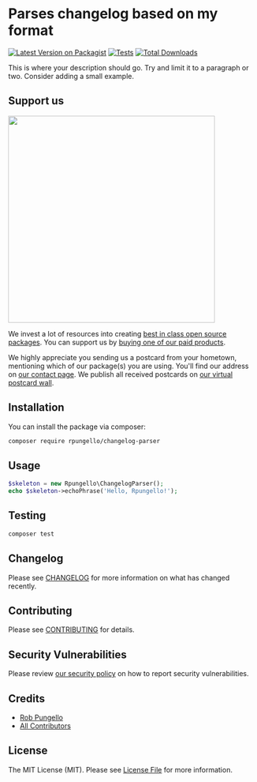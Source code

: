 # Parses changelog based on my format

[![Latest Version on Packagist](https://img.shields.io/packagist/v/rpungello/changelog-parser.svg?style=flat-square)](https://packagist.org/packages/rpungello/changelog-parser)
[![Tests](https://img.shields.io/github/actions/workflow/status/rpungello/changelog-parser/run-tests.yml?branch=main&label=tests&style=flat-square)](https://github.com/rpungello/changelog-parser/actions/workflows/run-tests.yml)
[![Total Downloads](https://img.shields.io/packagist/dt/rpungello/changelog-parser.svg?style=flat-square)](https://packagist.org/packages/rpungello/changelog-parser)

This is where your description should go. Try and limit it to a paragraph or two. Consider adding a small example.

## Support us

[<img src="https://github-ads.s3.eu-central-1.amazonaws.com/changelog-parser.jpg?t=1" width="419px" />](https://spatie.be/github-ad-click/changelog-parser)

We invest a lot of resources into creating [best in class open source packages](https://spatie.be/open-source). You can support us by [buying one of our paid products](https://spatie.be/open-source/support-us).

We highly appreciate you sending us a postcard from your hometown, mentioning which of our package(s) you are using. You'll find our address on [our contact page](https://spatie.be/about-us). We publish all received postcards on [our virtual postcard wall](https://spatie.be/open-source/postcards).

## Installation

You can install the package via composer:

```bash
composer require rpungello/changelog-parser
```

## Usage

```php
$skeleton = new Rpungello\ChangelogParser();
echo $skeleton->echoPhrase('Hello, Rpungello!');
```

## Testing

```bash
composer test
```

## Changelog

Please see [CHANGELOG](CHANGELOG.md) for more information on what has changed recently.

## Contributing

Please see [CONTRIBUTING](https://github.com/spatie/.github/blob/main/CONTRIBUTING.md) for details.

## Security Vulnerabilities

Please review [our security policy](../../security/policy) on how to report security vulnerabilities.

## Credits

- [Rob Pungello](https://github.com/rpungello)
- [All Contributors](../../contributors)

## License

The MIT License (MIT). Please see [License File](LICENSE.md) for more information.
